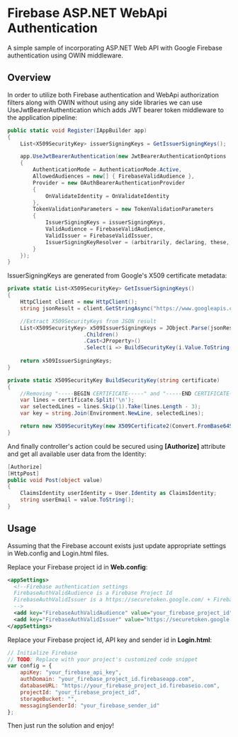 # Firebase ASP.NET WebApi Authentication

A simple sample of incorporating ASP.NET Web API with Google Firebase authentication using OWIN middleware.

## Overview
In order to utilize both Firebase authentication and WebApi authorization filters along with OWIN without using any side libraries we can use UseJwtBearerAuthentication which adds JWT bearer token middleware to the application pipeline:
```cs
public static void Register(IAppBuilder app)
{
    List<X509SecurityKey> issuerSigningKeys = GetIssuerSigningKeys();

    app.UseJwtBearerAuthentication(new JwtBearerAuthenticationOptions
    {
        AuthenticationMode = AuthenticationMode.Active,
        AllowedAudiences = new[] { FirebaseValidAudience },
        Provider = new OAuthBearerAuthenticationProvider
        {
            OnValidateIdentity = OnValidateIdentity
        },
        TokenValidationParameters = new TokenValidationParameters
        {
            IssuerSigningKeys = issuerSigningKeys,
            ValidAudience = FirebaseValidAudience,
            ValidIssuer = FirebaseValidIssuer,
            IssuerSigningKeyResolver = (arbitrarily, declaring, these, parameters) => issuerSigningKeys
        }
    });
}
```

IssuerSigningKeys are generated from Google's X509 certificate metadata:
```cs
private static List<X509SecurityKey> GetIssuerSigningKeys()
{
    HttpClient client = new HttpClient();
    string jsonResult = client.GetStringAsync("https://www.googleapis.com/robot/v1/metadata/x509/securetoken@system.gserviceaccount.com").Result;

    //Extract X509SecurityKeys from JSON result
    List<X509SecurityKey> x509IssuerSigningKeys = JObject.Parse(jsonResult)
                        .Children()
                        .Cast<JProperty>()
                        .Select(i => BuildSecurityKey(i.Value.ToString())).ToList();
    
    return x509IssuerSigningKeys;
}

private static X509SecurityKey BuildSecurityKey(string certificate)
{
    //Removing "-----BEGIN CERTIFICATE-----" and "-----END CERTIFICATE-----" lines
    var lines = certificate.Split('\n');
    var selectedLines = lines.Skip(1).Take(lines.Length - 3);
    var key = string.Join(Environment.NewLine, selectedLines);

    return new X509SecurityKey(new X509Certificate2(Convert.FromBase64String(key)));
}
```

And finally controller's action could be secured using **[Authorize]** attribute and get all available user data from the Identity:
```cs
[Authorize]
[HttpPost]
public void Post(object value)
{
    ClaimsIdentity userIdentity = User.Identity as ClaimsIdentity;
    string userEmail = value.ToString();
}
```

## Usage
Assuming that the Firebase account exists just update appropriate settings in Web.config and Login.html files.

Replace your Firebase project id in **Web.config**:
```xml
<appSettings>
  <!--Firebase authentication settings
  FirebaseAuthValidAudience is a Firebase Project Id
  FirebaseAuthValidIssuer is a https://securetoken.google.com/ + Firebase Project Id
  -->
  <add key="FirebaseAuthValidAudience" value="your_firebase_project_id" />
  <add key="FirebaseAuthValidIssuer" value="https://securetoken.google.com/your_firebase_project_id" />
</appSettings>
```

Replace your Firebase project id, API key and sender id in **Login.html**:
```js
// Initialize Firebase
// TODO: Replace with your project's customized code snippet
var config = {
	apiKey: "your_firebase_api_key",
	authDomain: "your_firebase_project_id.firebaseapp.com",
	databaseURL: "https://your_firebase_project_id.firebaseio.com",
	projectId: "your_firebase_project_id",
	storageBucket: "",
	messagingSenderId: "your_firebase_sender_id"
};
```

Then just run the solution and enjoy!
